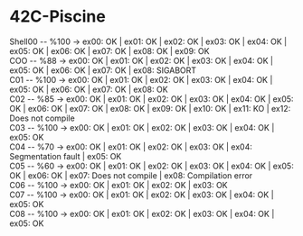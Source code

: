 # 42C-Piscine

Shell00 -- %100 -> ex00: OK | ex01: OK | ex02: OK | ex03: OK | ex04: OK | ex05: OK | ex06: OK | ex07: OK | ex08: OK | ex09: OK <br />
COO -- %88  -> ex00: OK | ex01: OK | ex02: OK | ex03: OK | ex04: OK | ex05: OK | ex06: OK | ex07: OK | ex08: SIGABORT <br />
C01 -- %100 -> ex00: OK | ex01: OK | ex02: OK | ex03: OK | ex04: OK | ex05: OK | ex06: OK | ex07: OK | ex08: OK <br />
C02 -- %85  -> ex00: OK | ex01: OK | ex02: OK | ex03: OK | ex04: OK | ex05: OK | ex06: OK | ex07: OK | ex08: OK | ex09: OK | ex10: OK | ex11: KO | ex12: Does not compile <br />
C03 -- %100 -> ex00: OK | ex01: OK | ex02: OK | ex03: OK | ex04: OK | ex05: OK <br />
C04 -- %70  -> ex00: OK | ex01: OK | ex02: OK | ex03: OK | ex04: Segmentation fault | ex05: OK <br />
C05 -- %60  -> ex00: OK | ex01: OK | ex02: OK | ex03: OK | ex04: OK | ex05: OK | ex06: OK | ex07: Does not compile | ex08: Compilation error <br />
C06 -- %100 -> ex00: OK | ex01: OK | ex02: OK | ex03: OK <br />
C07 -- %100 -> ex00: OK | ex01: OK | ex02: OK | ex03: OK | ex04: OK | ex05: OK <br />
C08 -- %100 -> ex00: OK | ex01: OK | ex02: OK | ex03: OK | ex04: OK | ex05: OK <br />

